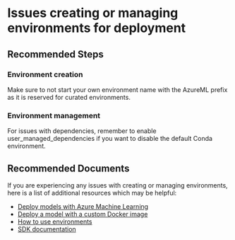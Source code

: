 <properties
	pageTitle="Create or manage environments for deployment"
	description="Create or manage environments for deployment"
	infoBubbleText="Create or manage environments for deployment"
	service="microsoft.machinelearning"
	resource="trainingandexperimentation"
	authors="saachigopal"
	ms.author="sagopal"
	supportTopicIds="32690848"
	productPesIds="16644"
	cloudEnvironments="public, fairfax, mooncake, usnat, ussec"
	articleId="trainingandexperimentation.createormanageenvironmentsfordeployment"
	selfHelpType="generic"
	ownershipId="AzureML_AzureMachineLearningServices"
/>

# Issues creating or managing environments for deployment

## **Recommended Steps**
### Environment creation
Make sure to not start your own environment name with the AzureML prefix as it is reserved for curated environments. 

### Environment management
For issues with dependencies, remember to enable user_managed_dependencies if you want to disable the default Conda environment.

## **Recommended Documents**
If you are experiencing any issues with creating or managing environments, here is a list of additional resources which may be helpful:
* [Deploy models with Azure Machine Learning](https://docs.microsoft.com/azure/machine-learning/how-to-deploy-and-where)
* [Deploy a model with a custom Docker image](https://docs.microsoft.com/azure/machine-learning/how-to-deploy-custom-docker-image)
* [How to use environments](https://docs.microsoft.com/azure/machine-learning/how-to-use-environments)
* [SDK documentation](https://docs.microsoft.com/python/api/azureml-core/azureml.core.environment)

